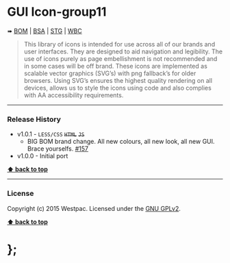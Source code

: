 GUI Icon-group11
================

➠
[BOM](http://westpaccxteam.github.io/GUI-source/icons-group11/1.0.1/tests/BOM/) |
[BSA](http://westpaccxteam.github.io/GUI-source/icons-group11/1.0.1/tests/BSA/) |
[STG](http://westpaccxteam.github.io/GUI-source/icons-group11/1.0.1/tests/STG/) |
[WBC](http://westpaccxteam.github.io/GUI-source/icons-group11/1.0.1/tests/WBC/)

> This library of icons is intended for use across all of our brands and user interfaces. They are designed to aid navigation and legibility. The use of icons
> purely as page embellishment is not recommended and in some cases will be off brand. These icons are implemented as scalable vector graphics (SVG’s) with
> png fallback’s for older browsers. Using SVG’s ensures the highest quality rendering on all devices, allows us to style the icons using code and also
> complies with AA accessibility requirements.

----------------------------------------------------------------------------------------------------------------------------------------------------------------


### Release History

* v1.0.1 - `LESS/CSS` ~~`HTML`~~ ~~`JS`~~
	* BIG BOM brand change. All new colours, all new look, all new GUI. Brace yourselfs.
		[#157](https://github.com/WestpacCXTeam/GUI-source/issues/157)
* v1.0.0 - Initial port

**[⬆ back to top](#content)**


----------------------------------------------------------------------------------------------------------------------------------------------------------------


### License

Copyright (c) 2015 Westpac. Licensed under the [GNU GPLv2](https://raw.githubusercontent.com/WestpacCXTeam/GUI-source/master/LICENSE).

**[⬆ back to top](#content)**

# };